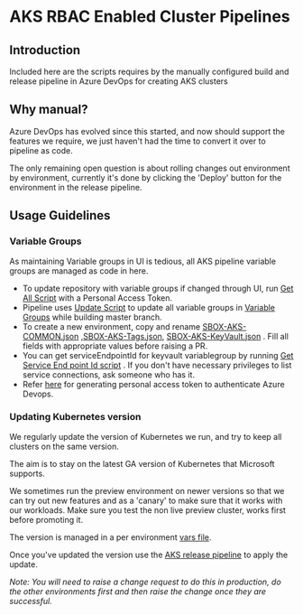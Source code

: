 # AKS RBAC Enabled Cluster Pipelines 

## Introduction

Included here are the scripts requires by the manually configured build and release pipeline in Azure DevOps for creating AKS clusters

## Why manual?

Azure DevOps has evolved since this started, and now should support the features we require, we just haven't had the time to convert it over
to pipeline as code.

The only remaining open question is about rolling changes out environment by environment,
currently it's done by clicking the 'Deploy' button for the environment in the release pipeline.

## Usage Guidelines

### Variable Groups

As maintaining Variable groups in UI is tedious, all AKS pipeline variable groups are managed as code in here.

* To update repository with variable groups if changed through UI, run [Get All Script](variablegroups/scripts/get-all-variable-groups.sh) with a Personal Access Token.
* Pipeline uses [Update Script](variablegroups/scripts/update-variable-groups.sh) to update all variable groups in [Variable Groups](variablegroups/) while building master branch.
* To create a new environment, copy and rename [SBOX-AKS-COMMON.json](variablegroups/SBOX-AKS-COMMON.json) ,[SBOX-AKS-Tags.json](variablegroups/SBOX-AKS-Tags.json), [SBOX-AKS-KeyVault.json](variablegroups/SBOX-AKS-KeyVault.json) . Fill all fields with appropriate values before raising a PR.
* You can get serviceEndpointId for keyvault variablegroup by running [Get Service End point Id script](variablegroups/scripts/get-service-end-point.sh) . If you don't have necessary privileges to list service connections, ask someone who has it. 
* Refer [here](https://docs.microsoft.com/en-us/azure/devops/organizations/accounts/use-personal-access-tokens-to-authenticate) for generating personal access token to authenticate Azure Devops.  

### Updating Kubernetes version

We regularly update the version of Kubernetes we run, and try to keep all clusters on the same version.

The aim is to stay on the latest GA version of Kubernetes that Microsoft supports.

We sometimes run the preview environment on newer versions so that we can try out new features and as a 'canary'
to make sure that it works with our workloads. Make sure you test the non live preview cluster, works first before promoting it.

The version is managed in a per environment [vars file](templates/vars/aks).

Once you've updated the version use the [AKS release pipeline](https://dev.azure.com/hmcts/CNP/_release?_a=releases&view=mine&definitionId=16) to apply the update.

_Note: You will need to raise a change request to do this in production, do the other environments first and then raise the change once they are successful._

